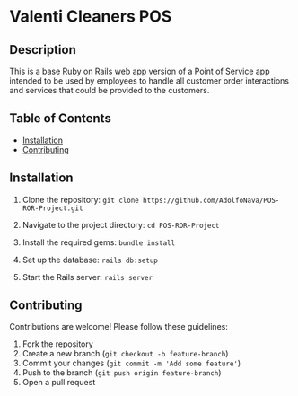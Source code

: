 # Valenti Cleaners POS

## Description
This is a base Ruby on Rails web app version of a Point of Service app intended to be used by employees to handle all customer order interactions and services that could be provided to the customers.

## Table of Contents
- [Installation](#installation)
- [Contributing](#contributing)

## Installation
1. Clone the repository:
`git clone https://github.com/AdolfoNava/POS-ROR-Project.git`

2. Navigate to the project directory:
`cd POS-ROR-Project`

3. Install the required gems:
`bundle install`

4. Set up the database:
`rails db:setup`

5. Start the Rails server:
`rails server`

## Contributing

Contributions are welcome! Please follow these guidelines:

1. Fork the repository
2. Create a new branch (`git checkout -b feature-branch`)
3. Commit your changes (`git commit -m 'Add some feature'`)
4. Push to the branch (`git push origin feature-branch`)
5. Open a pull request

